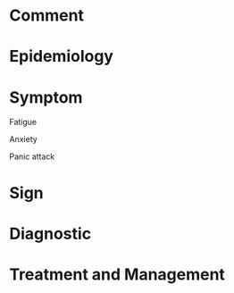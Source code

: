 # Comment

# Epidemiology

# Symptom

Fatigue

Anxiety

Panic attack

# Sign

# Diagnostic

# Treatment and Management
